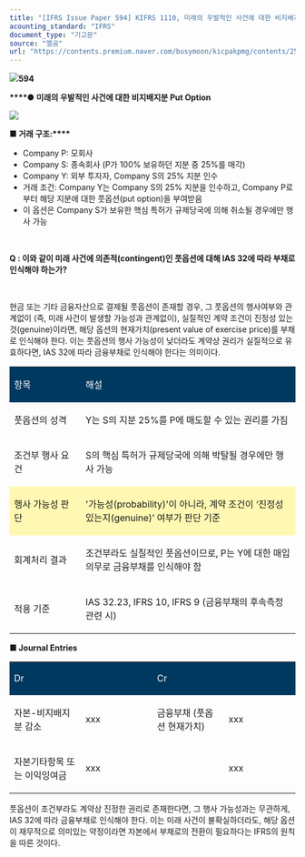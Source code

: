 ```yaml
---
title: "[IFRS Issue Paper 594] KIFRS 1110, 미래의 우발적인 사건에 대한 비지배지분 Put Option 회계처리"
acounting_standard: "IFRS"
document_type: "기고문"
source: "엘곰"
url: "https://contents.premium.naver.com/busymoon/kicpakpmg/contents/250425163850795bw"
---
```

![](https://n2.news.naver.com/l.gif?type=content)**594**

**​****● 미래의 우발적인 사건에 대한 비지배지분 Put Option**

![](https://scs-phinf.pstatic.net/MjAyNTA0MjVfOTUg/MDAxNzQ1NTY1OTI1ODI2.VrB6aPnSx_AcbtOaqrm2M8-wDrxpcZx0KH0vHG5VNLwg.P9vHNsUQw9t4hFKKrSaU6BGAJS9GocjVOyUZDDYG8Wwg.PNG/image.png?type=w800)

**■ 거래 구조:****​**

- Company P: 모회사
- Company S: 종속회사 (P가 100% 보유하던 지분 중 25%를 매각)
- Company Y: 외부 투자자, Company S의 25% 지분 인수
- 거래 조건: Company Y는 Company S의 25% 지분을 인수하고, Company P로부터 해당 지분에 대한 풋옵션(put option)을 부여받음
- 이 옵션은 Company S가 보유한 핵심 특허가 규제당국에 의해 취소될 경우에만 행사 가능

​

**Q : 이와 같이 미래 사건에 의존적(contingent)인 풋옵션에 대해 IAS 32에 따라 부채로 인식해야 하는가?**

​

현금 또는 기타 금융자산으로 결제될 풋옵션이 존재할 경우, 그 풋옵션의 행사여부와 관계없이 (즉, 미래 사건이 발생할 가능성과 관계없이), 실질적인 계약 조건이 진정성 있는 것(genuine)이라면, 해당 옵션의 현재가치(present value of exercise price)를 부채로 인식해야 한다. 이는 풋옵션의 행사 가능성이 낮더라도 계약상 권리가 실질적으로 유효하다면, IAS 32에 따라 금융부채로 인식해야 한다는 의미이다.

<table style=""><tbody><tr><td colspan="1" rowspan="1" style="width: 25.0%; height: 40.0px;  background-color: #003960;"><div><p style=""><span style="color:#ffffff;">항목</span></p></div></td><td colspan="1" rowspan="1" style="width: 75.0%; height: 40.0px;  background-color: #003960;"><div><p style=""><span style="color:#ffffff;">해설</span></p></div></td></tr><tr><td colspan="1" rowspan="1" style="width: 25.0%; height: 40.0px;  "><div><p style=""><span style="">풋옵션의 성격</span></p></div></td><td colspan="1" rowspan="1" style="width: 75.0%; height: 40.0px;  "><div><p style=""><span style="">Y는 S의 지분 25%를 P에 매도할 수 있는 권리를 가짐</span></p></div></td></tr><tr><td colspan="1" rowspan="1" style="width: 25.0%; height: 40.0px;  "><div><p style=""><span style="">조건부 행사 요건</span></p></div></td><td colspan="1" rowspan="1" style="width: 75.0%; height: 40.0px;  "><div><p style=""><span style="">S의 핵심 특허가 규제당국에 의해 박탈될 경우에만 행사 가능</span></p></div></td></tr><tr><td colspan="1" rowspan="1" style="width: 25.0%; height: 40.0px;  background-color: #fff8b2;"><div><p style=""><span style="">행사 가능성 판단</span></p></div></td><td colspan="1" rowspan="1" style="width: 75.0%; height: 40.0px;  background-color: #fff8b2;"><div><p style=""><span style="">'가능성(probability)'이 아니라, 계약 조건이 ‘진정성 있는지(genuine)’ 여부가 판단 기준</span></p></div></td></tr><tr><td colspan="1" rowspan="1" style="width: 25.0%; height: 40.0px;  "><div><p style=""><span style="">회계처리 결과</span></p></div></td><td colspan="1" rowspan="1" style="width: 75.0%; height: 40.0px;  "><div><p style=""><span style="">조건부라도 실질적인 풋옵션이므로, P는 Y에 대한 </span><span style="">매입의무로 금융부채를 인식</span><span style="">해야 함</span></p></div></td></tr><tr><td colspan="1" rowspan="1" style="width: 25.0%; height: 40.0px;  "><div><p style=""><span style="">적용 기준</span></p></div></td><td colspan="1" rowspan="1" style="width: 75.0%; height: 40.0px;  "><div><p style=""><span style="">IAS 32.23, IFRS 10, IFRS 9 (금융부채의 후속측정 관련 시)</span></p></div></td></tr></tbody></table>

**■ Journal Entries**

<table style=""><tbody><tr><td colspan="2" rowspan="1" style="width: 50.0%; height: 43.0px;  background-color: #003960;"><div><p style=""><span style="color:#ffffff;">Dr</span></p></div></td><td colspan="2" rowspan="1" style="width: 50.0%; height: 43.0px;  background-color: #003960;"><div><p style=""><span style="color:#ffffff;">Cr</span></p></div></td></tr><tr><td colspan="1" rowspan="1" style="width: 25.0%; height: 43.0px;  "><div><p style=""><span style="">자본-비지배지분 감소</span></p></div></td><td colspan="1" rowspan="1" style="width: 25.0%; height: 43.0px;  "><div><p style=""><span style="">xxx</span></p></div></td><td colspan="1" rowspan="1" style="width: 25.0%; height: 43.0px;  "><div><p style=""><span style="">금융부채 (풋옵션 현재가치)</span></p></div></td><td colspan="1" rowspan="1" style="width: 25.0%; height: 43.0px;  "><div><p style=""><span style="">xxx</span></p></div></td></tr><tr><td colspan="1" rowspan="1" style="width: 25.0%; height: 43.0px;  "><div><p style=""><span style="">자본기타항목 또는 이익잉여금</span></p></div></td><td colspan="1" rowspan="1" style="width: 25.0%; height: 43.0px;  "><div><p style=""><span style="">xxx</span></p></div></td><td colspan="1" rowspan="1" style="width: 25.0%; height: 43.0px;  "></td><td colspan="1" rowspan="1" style="width: 25.0%; height: 43.0px;  "><div><p style=""><span style="">xxx</span></p></div></td></tr></tbody></table>

풋옵션이 조건부라도 계약상 진정한 권리로 존재한다면, 그 행사 가능성과는 무관하게, IAS 32에 따라 금융부채로 인식해야 한다. 이는 미래 사건이 불확실하더라도, 해당 옵션이 재무적으로 의미있는 약정이라면 자본에서 부채로의 전환이 필요하다는 IFRS의 원칙을 따른 것이다.